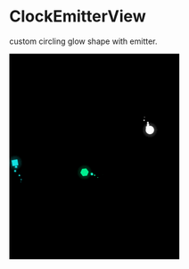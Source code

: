 ClockEmitterView
================

custom circling glow shape with emitter.

![github](https://raw.githubusercontent.com/zhou5211/ClockEmitterView/master/demo.gif)

